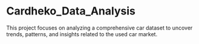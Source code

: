# Cardheko_Data_Analysis
This project focuses on analyzing a comprehensive car dataset to uncover trends, patterns, and insights related to the used car market.
